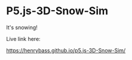 # P5.js-3D-Snow-Sim
It's snowing!


Live link here:

https://henrybass.github.io/p5.js-3D-Snow-Sim/
